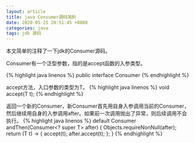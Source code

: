 ```yaml
---
layout: article
title: java Consumer源码简析
date: 2020-05-25 20:51:45 +0800
categories: java
tags: jdk 源码
---
```

本文简单的注释了一下jdk的Consumer源码。

Consumer有一个泛型参数，指的是accept函数的入参类型。

{% highlight java linenos %}
public interface Consumer<T>
{% endhighlight %}

accept方法，入口参数的类型为T。
{% highlight java linenos %}
void accept(T t);
{% endhighlight %}

返回一个新的Consumer，新Consumer首先用自身入参调用当前的Consumer，然后继续用自身的入参调用after。如果前一次调用抛出了异常，则后续调用不会执行。
{% highlight java linenos %}
default Consumer<T> andThen(Consumer<? super T> after) {
    Objects.requireNonNull(after);
    return (T t) -> { accept(t); after.accept(t); };
}
{% endhighlight %}
